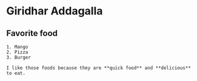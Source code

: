 # Giridhar Addagalla
## Favorite  food
    1. Mango
    2. Pizza
    3. Burger

    I like those foods because they are **quick food** and **delicious** to eat.




 
